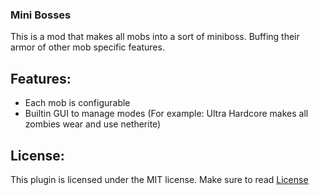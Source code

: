 ### Mini Bosses

This is a mod that makes all mobs into a sort of miniboss. Buffing their armor of other mob specific features.

## Features:
- Each mob is configurable
- Builtin GUI to manage modes (For example: Ultra Hardcore makes all zombies wear and use netherite)

## License:
This plugin is licensed under the MIT license. Make sure to read [License](/LICENSE)
